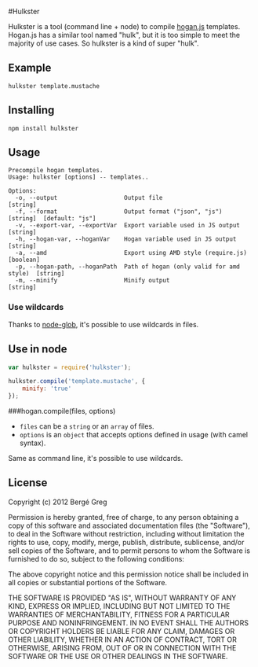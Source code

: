 #Hulkster

Hulkster is a tool (command line + node) to compile [hogan.js](http://twitter.github.com/hogan.js/) templates. Hogan.js has a similar tool named "hulk", but it is too simple to meet the majority of use cases. So hulkster is a kind of super "hulk".

## Example

````
hulkster template.mustache
````

## Installing

````
npm install hulkster
````

## Usage

````
Precompile hogan templates.
Usage: hulkster [options] -- templates..

Options:
  -o, --output                   Output file                               [string]
  -f, --format                   Output format ("json", "js")              [string]  [default: "js"]
  -v, --export-var, --exportVar  Export variable used in JS output         [string]
  -h, --hogan-var, --hoganVar    Hogan variable used in JS output          [string]
  -a, --amd                      Export using AMD style (require.js)       [boolean]
  -p, --hogan-path, --hoganPath  Path of hogan (only valid for amd style)  [string]
  -m, --minify                   Minify output                             [string]
````

### Use wildcards

Thanks to [node-glob](https://github.com/isaacs/node-glob), it's possible to use wildcards in files.

## Use in node

````javascript
var hulkster = require('hulkster');

hulkster.compile('template.mustache', {
	minify: 'true'
});
````

###hogan.compile(files, options)

* `files` can be a `string` or an `array` of files.
* `options` is an `object` that accepts options defined in usage (with camel syntax).

Same as command line, it's possible to use wildcards.

## License

Copyright (c) 2012 Bergé Greg

Permission is hereby granted, free of charge, to any person obtaining a copy of this software and associated documentation files (the "Software"), to deal in the Software without restriction, including without limitation the rights to use, copy, modify, merge, publish, distribute, sublicense, and/or sell copies of the Software, and to permit persons to whom the Software is furnished to do so, subject to the following conditions:

The above copyright notice and this permission notice shall be included in all copies or substantial portions of the Software.

THE SOFTWARE IS PROVIDED "AS IS", WITHOUT WARRANTY OF ANY KIND, EXPRESS OR IMPLIED, INCLUDING BUT NOT LIMITED TO THE WARRANTIES OF MERCHANTABILITY, FITNESS FOR A PARTICULAR PURPOSE AND NONINFRINGEMENT. IN NO EVENT SHALL THE AUTHORS OR COPYRIGHT HOLDERS BE LIABLE FOR ANY CLAIM, DAMAGES OR OTHER LIABILITY, WHETHER IN AN ACTION OF CONTRACT, TORT OR OTHERWISE, ARISING FROM, OUT OF OR IN CONNECTION WITH THE SOFTWARE OR THE USE OR OTHER DEALINGS IN THE SOFTWARE.
